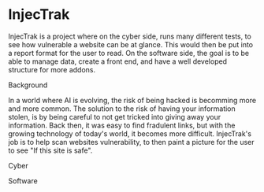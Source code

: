# InjecTrak
InjecTrak is a project where on the cyber side, runs many different tests, to see how vulnerable a website can be at glance. This would then be put into a report format for the user to read. On the software side, the goal is to be able to manage data, create a front end, and have a well developed structure for more addons.

Background

  In a world where AI is evolving, the risk of being hacked is becomming more and more common. The solution to the risk of having your information stolen, is by being careful to not get tricked into giving away your information. Back then, it was easy to find fradulent links, but with the growing technology of today's world, it becomes more difficult. InjecTrak's job is to help scan websites vulnerability, to then paint a picture for the user to see "If this site is safe". 

Cyber

Software
